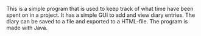 This is a simple program that is used to keep track of what time have been spent on in a project. It has a simple GUI to add and view diary entries. The diary can be saved to a file and exported to a HTML-file. The program is made with Java.
